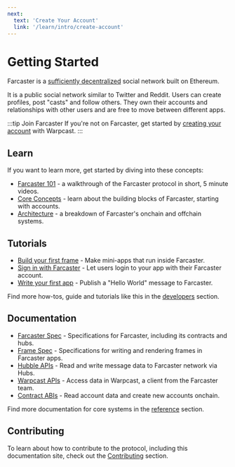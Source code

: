 ```yaml
---
next:
  text: 'Create Your Account'
  link: '/learn/intro/create-account'
---
```


# Getting Started

Farcaster is a [sufficiently decentralized](https://www.varunsrinivasan.com/2022/01/11/sufficient-decentralization-for-social-networks) social network built on Ethereum.

It is a public social network similar to Twitter and Reddit. Users can create profiles, post "casts" and follow others. They own their accounts and relationships with other users and are free to move between different apps.

:::tip Join Farcaster
If you're not on Farcaster, get started by [creating your account](https://www.warpcast.com/) with Warpcast.
:::

## Learn

If you want to learn more, get started by diving into these concepts:

- [Farcaster 101](https://www.youtube.com/playlist?list=PL0eq1PLf6eUdm35v_840EGLXkVJDhxhcF) - a walkthrough of the Farcaster protocol in short, 5 minute videos.
- [Core Concepts](./learn/what-is-farcaster/accounts.md) - learn about the building blocks of Farcaster, starting with accounts.
- [Architecture](./learn/architecture/overview.md) - a breakdown of Farcaster's onchain and offchain systems.

## Tutorials

- [Build your first frame](./developers/guides/frames/poll.md) - Make mini-apps that run inside Farcaster.
- [Sign in with Farcaster](./auth-kit/installation.md) - Let users login to your app with their Farcaster account.
- [Write your first app](./developers/index.md) - Publish a "Hello World" message to Farcaster.

Find more how-tos, guide and tutorials like this in the [developers](./developers/) section.

## Documentation

- [Farcaster Spec](https://github.com/farcasterxyz/protocol) - Specifications for Farcaster, including its contracts and hubs.
- [Frame Spec](./reference/frames/spec.md) - Specifications for writing and rendering frames in Farcaster apps.
- [Hubble APIs](./reference/hubble/architecture.md) - Read and write message data to Farcaster network via Hubs.
- [Warpcast APIs](./reference/warpcast/api) - Access data in Warpcast, a client from the Farcaster team.
- [Contract ABIs](./reference/contracts/) - Read account data and create new accounts onchain.

Find more documentation for core systems in the [reference](./reference/) section.

## Contributing

To learn about how to contribute to the protocol, including this documentation site, check out
the [Contributing](./learn/contributing/overview.md) section.

